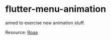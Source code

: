 # flutter-menu-animation

aimed to exercise new animation stuff.

Resource:
[Roaa](https://github.com/fekri8614/flutter-menu-animation.git)
